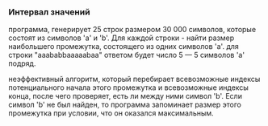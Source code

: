 ### Интервал значений

программа,  генерирует 25 строк размером 30 000 символов, которые состоят из символов 'a' и 'b'.
Для каждой строки - найти размер наибольшего промежутка, состоящего из одних символов 'a'. 
для строки "aaababbaaaaabaa" ответом будет число 5 — 5 символов 'a' подряд.


неэффективный алгоритм, который перебирает всевозможные индексы потенциального начала этого промежутка и всевозможные индексы конца, после чего проверяет, есть ли между ними символ 'b'.
Если символ 'b' не был найден, то программа запоминает размер этого промежутка при условии, что он оказался максимальным.